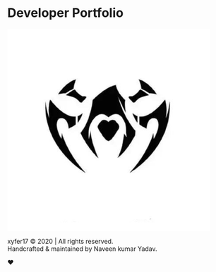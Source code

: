 # Developer Portfolio

<img src="/img/main_icon.jpg" align="center"/>


xyfer17 &copy; 2020 | All rights reserved.</br>
Handcrafted & maintained by Naveen kumar Yadav.

:heart:
